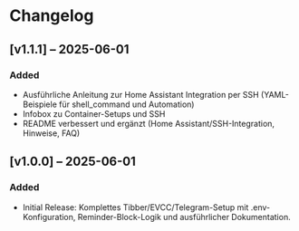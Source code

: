 # Changelog

## [v1.1.1] – 2025-06-01

### Added
- Ausführliche Anleitung zur Home Assistant Integration per SSH (YAML-Beispiele für shell_command und Automation)
- Infobox zu Container-Setups und SSH
- README verbessert und ergänzt (Home Assistant/SSH-Integration, Hinweise, FAQ)

## [v1.0.0] – 2025-06-01

### Added
- Initial Release: Komplettes Tibber/EVCC/Telegram-Setup mit .env-Konfiguration, Reminder-Block-Logik und ausführlicher Dokumentation.
